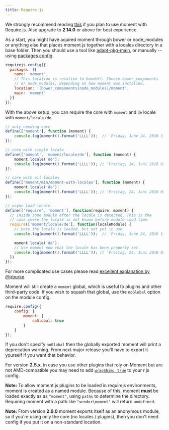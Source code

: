 ```yaml
---
title: Require.js
---
```


We strongly recommend reading
[this](https://github.com/requirejs/requirejs/issues/1554#issuecomment-226269905)
if you plan to use moment with Require.js. Also upgrade to **2.14.0** or above
for best experience.

As a start, you might have aquired moment through bower or node_modules or
anything else that places moment.js together with a locales directory in a base
folder. Then you should use a tool like
[adapt-pkg-main](https://github.com/jrburke/adapt-pkg-main), or manually --
using [packages config](http://requirejs.org/docs/api.html#packages).

<!-- skip-example -->

```javascript
requirejs.config({
  packages: [{
    name: 'moment',
    // This location is relative to baseUrl. Choose bower_components
    // or node_modules, depending on how moment was installed.
    location: '[bower_components|node_modules]/moment',
    main: 'moment'
  }]
});
```

With the above setup, you can require the core with `moment` and `de` locale
with `moment/locale/de`.

<!-- skip-example -->

```javascript
// only needing core
define(['moment'], function (moment) {
	console.log(moment().format('LLLL'));  // 'Friday, June 24, 2016 1:42 AM'
});

// core with single locale
define(['moment', 'moment/locale/de'], function (moment) {
	moment.locale('de');
	console.log(moment().format('LLLL')); // 'Freitag, 24. Juni 2016 01:42'
});

// core with all locales
define(['moment/min/moment-with-locales'], function (moment) {
	moment.locale('de');
	console.log(moment().format('LLLL')); // 'Freitag, 24. Juni 2016 01:42'
});

// async load locale
define(['require', 'moment'], function(require, moment) {
  // Inside some module after the locale is detected. This is the
  // case where the locale is not known before module load time.
  require(['moment/locale/de'], function(localeModule) {
    // here the locale is loaded, but not yet in use
    console.log(moment().format('LLLL'));  // 'Friday, June 24, 2016 1:42 AM'

    moment.locale('de');
    // Use moment now that the locale has been properly set.
    console.log(moment().format('LLLL')); // 'Freitag, 24. Juni 2016 01:42'
  })
});
```

For more complicated use cases please read [excellent explanation by @jrburke](https://github.com/requirejs/requirejs/issues/1554#issuecomment-226269905).

Moment will still create a `moment` global, which is useful to plugins and other third-party code. If you wish to squash that global, use the `noGlobal` option on the module config.

<!-- skip-example -->

```javascript
require.config({
    config: {
        moment: {
            noGlobal: true
        }
    }
});
```

If you don't specify `noGlobal` then the globally exported moment will print
a deprecation warning. From next major release you'll have to export it
yourself if you want that behavior.

For version **2.5.x**, in case you use other plugins that rely on Moment but are
not AMD-compatible you may need to add [`wrapShim:
true`](https://github.com/jrburke/r.js/blob/b8a6982d2923ae8389355edaa50d2b7f8065a01a/build/example.build.js#L68-L78)
to your r.js config.

__Note:__ To allow moment.js plugins to be loaded in requirejs environments, moment is created as a named module. Because of this, moment __must__ be loaded exactly as as `"moment"`, using `paths` to determine the directory. Requiring moment with a path like `"vendor\moment"` will return `undefined`.

__Note:__ From version **2.9.0** moment exports itself as an anonymous module,
so if you're using only the core (no locales / plugins), then you don't need
config if you put it on a non-standard location.
